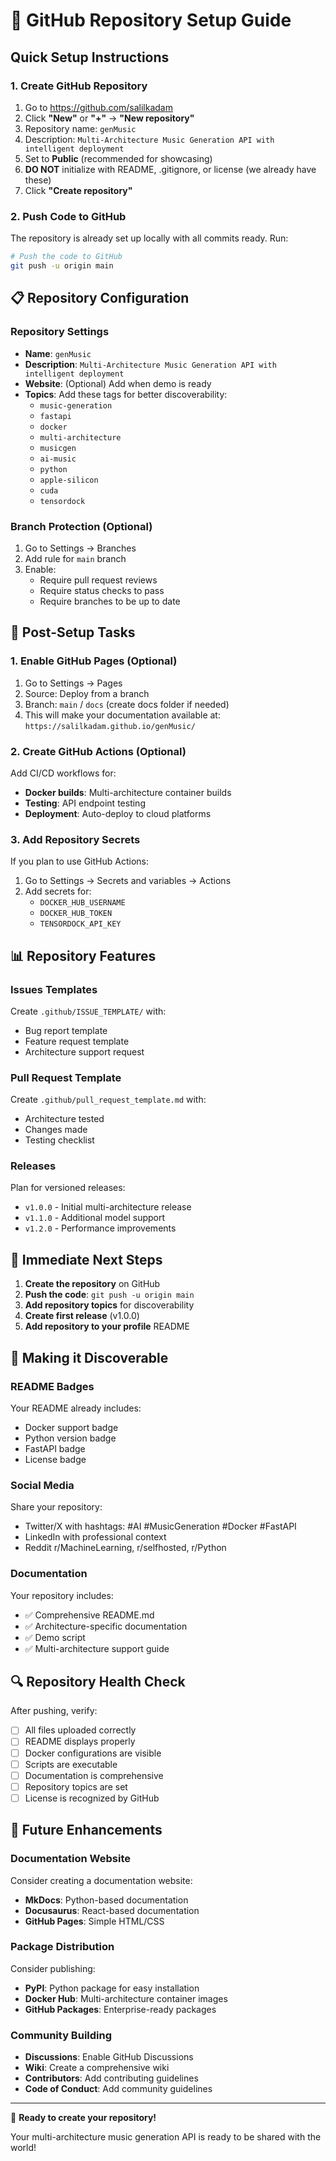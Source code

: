 # 🚀 GitHub Repository Setup Guide

## Quick Setup Instructions

### 1. Create GitHub Repository
1. Go to https://github.com/salilkadam
2. Click **"New"** or **"+"** → **"New repository"**
3. Repository name: `genMusic`
4. Description: `Multi-Architecture Music Generation API with intelligent deployment`
5. Set to **Public** (recommended for showcasing)
6. **DO NOT** initialize with README, .gitignore, or license (we already have these)
7. Click **"Create repository"**

### 2. Push Code to GitHub
The repository is already set up locally with all commits ready. Run:

```bash
# Push the code to GitHub
git push -u origin main
```

## 📋 Repository Configuration

### Repository Settings
- **Name**: `genMusic`
- **Description**: `Multi-Architecture Music Generation API with intelligent deployment`
- **Website**: (Optional) Add when demo is ready
- **Topics**: Add these tags for better discoverability:
  - `music-generation`
  - `fastapi`
  - `docker`
  - `multi-architecture`
  - `musicgen`
  - `ai-music`
  - `python`
  - `apple-silicon`
  - `cuda`
  - `tensordock`

### Branch Protection (Optional)
1. Go to Settings → Branches
2. Add rule for `main` branch
3. Enable:
   - Require pull request reviews
   - Require status checks to pass
   - Require branches to be up to date

## 🔧 Post-Setup Tasks

### 1. Enable GitHub Pages (Optional)
1. Go to Settings → Pages
2. Source: Deploy from a branch
3. Branch: `main` / `docs` (create docs folder if needed)
4. This will make your documentation available at: `https://salilkadam.github.io/genMusic/`

### 2. Create GitHub Actions (Optional)
Add CI/CD workflows for:
- **Docker builds**: Multi-architecture container builds
- **Testing**: API endpoint testing
- **Deployment**: Auto-deploy to cloud platforms

### 3. Add Repository Secrets
If you plan to use GitHub Actions:
1. Go to Settings → Secrets and variables → Actions
2. Add secrets for:
   - `DOCKER_HUB_USERNAME`
   - `DOCKER_HUB_TOKEN`
   - `TENSORDOCK_API_KEY`

## 📊 Repository Features

### Issues Templates
Create `.github/ISSUE_TEMPLATE/` with:
- Bug report template
- Feature request template
- Architecture support request

### Pull Request Template
Create `.github/pull_request_template.md` with:
- Architecture tested
- Changes made
- Testing checklist

### Releases
Plan for versioned releases:
- `v1.0.0` - Initial multi-architecture release
- `v1.1.0` - Additional model support
- `v1.2.0` - Performance improvements

## 🎯 Immediate Next Steps

1. **Create the repository** on GitHub
2. **Push the code**: `git push -u origin main`
3. **Add repository topics** for discoverability
4. **Create first release** (v1.0.0)
5. **Add repository to your profile** README

## 🌟 Making it Discoverable

### README Badges
Your README already includes:
- Docker support badge
- Python version badge
- FastAPI badge
- License badge

### Social Media
Share your repository:
- Twitter/X with hashtags: #AI #MusicGeneration #Docker #FastAPI
- LinkedIn with professional context
- Reddit r/MachineLearning, r/selfhosted, r/Python

### Documentation
Your repository includes:
- ✅ Comprehensive README.md
- ✅ Architecture-specific documentation
- ✅ Demo script
- ✅ Multi-architecture support guide

## 🔍 Repository Health Check

After pushing, verify:
- [ ] All files uploaded correctly
- [ ] README displays properly
- [ ] Docker configurations are visible
- [ ] Scripts are executable
- [ ] Documentation is comprehensive
- [ ] Repository topics are set
- [ ] License is recognized by GitHub

## 🚀 Future Enhancements

### Documentation Website
Consider creating a documentation website:
- **MkDocs**: Python-based documentation
- **Docusaurus**: React-based documentation
- **GitHub Pages**: Simple HTML/CSS

### Package Distribution
Consider publishing:
- **PyPI**: Python package for easy installation
- **Docker Hub**: Multi-architecture container images
- **GitHub Packages**: Enterprise-ready packages

### Community Building
- **Discussions**: Enable GitHub Discussions
- **Wiki**: Create a comprehensive wiki
- **Contributors**: Add contributing guidelines
- **Code of Conduct**: Add community guidelines

---

🎉 **Ready to create your repository!**

Your multi-architecture music generation API is ready to be shared with the world! 